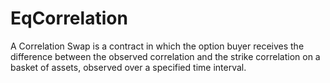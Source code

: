 # EqCorrelation
A Correlation Swap is a contract in which the option buyer receives the difference between the observed correlation and the strike correlation on a basket of assets, observed over a specified time interval. 
